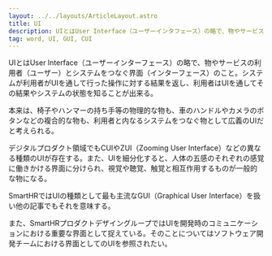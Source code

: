 ```yaml
---
layout: ../../layouts/ArticleLayout.astro
title: UI
description: UIとはUser Interface（ユーザーインタフェース）の略で、物やサービスの利用者（ユーザー）とシステムをつなぐ界面（インターフェース）のこと。
tag: word, UI, GUI, CUI
---
```


UIとはUser Interface（ユーザーインターフェース）の略で、物やサービスの利用者（ユーザー）とシステムをつなぐ界面（インターフェース）のこと。システムが利用者がUIを通して行った操作に対する結果を返し、利用者はUIを通してその結果やシステムの状態を知ることが出来る。

本来は、椅子やハンマーの持ち手等の物理的な物も、車のハンドルやカメラのボタンなどの複合的な物も、利用者と内なるシステムをつなぐ物として広義のUIだと考えられる。

デジタルプロダクト領域でもCUIやZUI（Zooming User Interface）などの異なる種類のUIが存在する。また、UIを細分化すると、人体の五感のそれぞれの感覚に働きかける界面に分けられ、視覚や聴覚、触覚と相互作用するものが一般的な物になる。

SmartHRではUIの種類として最も主流なGUI（Graphical User Interface）を扱い他の記事でもそれを意味する。

また、SmartHRプロダクトデザイングループではUIを開発時のコミュニケーションにおける重要な界面として捉えている。そのことについてはソフトウェア開発チームにおける界面としてのUIを参照されたい。